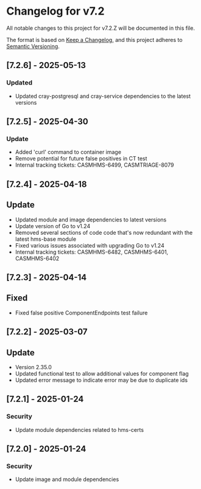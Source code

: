 # Changelog for v7.2

All notable changes to this project for v7.2.Z will be documented in this file.

The format is based on [Keep a Changelog](https://keepachangelog.com/en/1.0.0/),
and this project adheres to [Semantic Versioning](https://semver.org/spec/v2.0.0.html).

## [7.2.6] - 2025-05-13

### Updated

- Updated cray-postgresql and cray-service dependencies to the latest versions

## [7.2.5] - 2025-04-30

### Update

- Added 'curl' command to container image
- Remove potential for future false positives in CT test
- Internal tracking tickets: CASMHMS-6499, CASMTRIAGE-8079

## [7.2.4] - 2025-04-18

## Update

- Updated module and image dependencies to latest versions
- Update version of Go to v1.24
- Removed several sections of code code that's now redundant with the
  latest hms-base module
- Fixed various issues associated with upgrading Go to v1.24
- Internal tracking tickets: CASMHMS-6482, CASMHMS-6401, CASMHMS-6402

## [7.2.3] - 2025-04-14

## Fixed

- Fixed false positive ComponentEndpoints test failure

## [7.2.2] - 2025-03-07

## Update

- Version 2.35.0
- Updated functional test to allow additional values for component flag
- Updated error message to indicate error may be due to duplicate ids


## [7.2.1] - 2025-01-24

### Security

- Update module dependencies related to hms-certs

## [7.2.0] - 2025-01-24

### Security

- Update image and module dependencies
